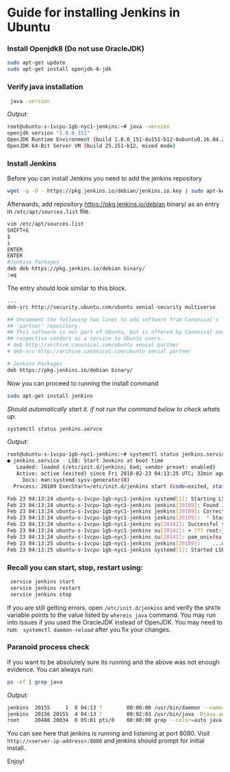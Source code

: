 


# Guide for installing Jenkins in Ubuntu

### Install Openjdk8 (Do not use OracleJDK)
```bash
sudo apt-get update
sudo apt-get install openjdk-8-jdk
```
###  Verify java installation 
```bash
 java -version
 ```
*Output*:
```bash
root@ubuntu-s-1vcpu-1gb-nyc1-jenkins:~# java -version
openjdk version "1.8.0_151"
OpenJDK Runtime Environment (build 1.8.0_151-8u151-b12-0ubuntu0.16.04.2-b12)
OpenJDK 64-Bit Server VM (build 25.151-b12, mixed mode)
```
###  Install Jenkins
Before you can install Jenkins you need to add the jenkins repository
```bash
wget -q -O - https://pkg.jenkins.io/debian/jenkins.io.key | sudo apt-key add -
```
Afterwards, add repository https://pkg.jenkins.io/debian binary/ as an entry in `/etc/apt/sources.list` file.
```bash
vim /etc/apt/sources.list
SHIFT+G
$
i
ENTER
ENTER
#Jenkins Packages
deb deb https://pkg.jenkins.io/debian binary/
:wq
```
The entry should look similar to this block.
```bash
...
deb-src http://security.ubuntu.com/ubuntu xenial-security multiverse

## Uncomment the following two lines to add software from Canonical's
## 'partner' repository.
## This software is not part of Ubuntu, but is offered by Canonical and the
## respective vendors as a service to Ubuntu users.
# deb http://archive.canonical.com/ubuntu xenial partner
# deb-src http://archive.canonical.com/ubuntu xenial partner

# Jenkins Packages
deb https://pkg.jenkins.io/debian binary/

```
Now you can proceed to running the install command

```bash
sudo apt-get install jenkins
```
*Should automatically start it. if not run the command below to check whats up.*
```bash
systemctl status jenkins.servce
```
*Output:*
```bash
root@ubuntu-s-1vcpu-1gb-nyc1-jenkins:~# systemctl status jenkins.service
● jenkins.service - LSB: Start Jenkins at boot time
   Loaded: loaded (/etc/init.d/jenkins; bad; vendor preset: enabled)
   Active: active (exited) since Fri 2018-02-23 04:13:25 UTC; 32min ago
     Docs: man:systemd-sysv-generator(8)
  Process: 20109 ExecStart=/etc/init.d/jenkins start (code=exited, status=0/SUCCESS)

Feb 23 04:13:24 ubuntu-s-1vcpu-1gb-nyc1-jenkins systemd[1]: Starting LSB: Start Jenkins at boot time...
Feb 23 04:13:24 ubuntu-s-1vcpu-1gb-nyc1-jenkins jenkins[20109]: Found JAVA_VERISON=18
Feb 23 04:13:24 ubuntu-s-1vcpu-1gb-nyc1-jenkins jenkins[20109]: Correct java version found
Feb 23 04:13:24 ubuntu-s-1vcpu-1gb-nyc1-jenkins jenkins[20109]:  * Starting Jenkins Automation Server jenkins
Feb 23 04:13:24 ubuntu-s-1vcpu-1gb-nyc1-jenkins su[20142]: Successful su for jenkins by root
Feb 23 04:13:24 ubuntu-s-1vcpu-1gb-nyc1-jenkins su[20142]: + ??? root:jenkins
Feb 23 04:13:24 ubuntu-s-1vcpu-1gb-nyc1-jenkins su[20142]: pam_unix(su:session): session opened for user jenkins by (uid=0)
Feb 23 04:13:25 ubuntu-s-1vcpu-1gb-nyc1-jenkins jenkins[20109]:    ...done.
Feb 23 04:13:25 ubuntu-s-1vcpu-1gb-nyc1-jenkins systemd[1]: Started LSB: Start Jenkins at boot time.
```
### Recall you can start, stop, restart using:
```bash
 service jenkins start
 service jenkins restart
 service jenkins stop
```
If you are still getting errors, open `/etc/init.d/jenkins` and verify the `$PATH` variable points to the value listed by `whereis java` command. You may run into issues if you used the OracleJDK instead of OpenJDK. You may need to run: ` systemctl daemon-reload` after you fix your changes.

### Paranoid process check
If you want to be absolutely sure its running and the above was not enough evidence. You can always run:
```bash
ps -ef | grep java
```
*Output:*
```bash
jenkins  20155     1  0 04:13 ?        00:00:00 /usr/bin/daemon --name=jenkins --inherit --env=JENKINS_HOME=/var/lib/jenkins --output=/var/log/jenkins/jenkins.log --pidfile=/var/run/jenkins/jenkins.pid -- /usr/bin/java -Djava.awt.headless=true -jar /usr/share/jenkins/jenkins.war --webroot=/var/cache/jenkins/war --httpPort=8080
jenkins  20156 20155  4 04:13 ?        00:02:03 /usr/bin/java -Djava.awt.headless=true -jar /usr/share/jenkins/jenkins.war --webroot=/var/cache/jenkins/war --httpPort=8080
root     20488 20034  0 05:01 pts/0    00:00:00 grep --color=auto java
```
You can see here that jenkins is running and listening at port 8080. Visit `http://<server-ip-address>:8080` and jenkins should prompt for initial install.


Enjoy!
